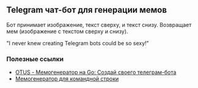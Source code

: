## Telegram чат-бот для генерации мемов

Бот принимает изображение, текст сверху, и текст снизу. Возвращает мем (изображение с
текстом сверху и снизу).

"I never knew creating Telegram bots could be so sexy!"

### Полезные ссылки
- [OTUS - Мемогенератор на Go: Создай своего телеграм-бота](https://vk.com/video-145052891_456246754)
- [Мемогенератор для командной строки](https://github.com/montanaflynn/meme-generator)
